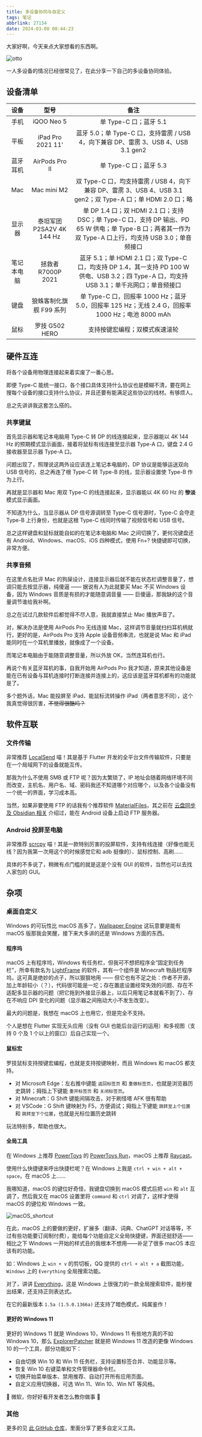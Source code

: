 ```yaml
---
title: 多设备协同与自定义
tags: 笔记
abbrlink: 27134
date: 2024-03-08 08:44:23
---
```


大家好啊，今天来点大家想看的东西啊。

![otto](img/多设备协同与自定义/otto.gif)

一人多设备的情况已经很常见了，在此分享一下自己的多设备协同体验。

## 设备清单

|    设备    |           型号            |                                                                           备注                                                                           |
| :--------: | :-----------------------: | :------------------------------------------------------------------------------------------------------------------------------------------------------: |
|    手机    |        iQOO Neo 5         |                                                                  单 Type-C 口；蓝牙 5.1                                                                  |
|    平板    |     iPad Pro 2021 11'     |                                    蓝牙 5.0；单 Type-C 口，支持雷雳 / USB 4，向下兼容 DP、雷雳 3、USB 4、USB 3.1 gen2                                    |
|  蓝牙耳机  |      AirPods Pro II       |                                                                  单 Type-C 口；蓝牙 5.3                                                                  |
|    Mac     |        Mac mini M2        |                       双 Type-C 口，均支持雷雳 / USB 4，向下兼容 DP、雷雳 3、USB 4、USB 3.1 gen2；双 Type-A 口；单 HDMI 2.0 口；略                       |
|   显示器   | 泰坦军团 P2SA2V 4K 144 Hz | 单 DP 1.4 口；双 HDMI 2.1 口；支持 DSC；单 Type-C 口，支持 DP 输出、PD 65 W 供电；单 Type-B 口；两者其一作为双 Type-A 口上行，均支持 USB 3.0；单音频接口 |
| 笔记本电脑 |    拯救者 R7000P 2021     |       蓝牙 5.1；单 HDMI 2.1 口；双 Type-C 口，均支持 DP 1.4，其一支持 PD 100 W 供电、USB 3.2；四 Type-A 口，均支持 USB 3.1；单千兆网口；单音频接口       |
|    键盘    |  狼蛛客制化旗舰 F99 系列  |                             单 Type-C 口，回报率 1000 Hz；蓝牙 5.0，回报率 125 Hz；无线 2.4 G，回报率 1000 Hz；电池 8000 mAh                             |
|    鼠标    |      罗技 G502 HERO       |                                                              支持按键宏编程；双模式疾速滚轮                                                              |

## 硬件互连

将各个设备用物理连接起来着实废了一番心思。

即便 Type-C 能统一接口，各个接口具体支持什么协议也是模糊不清，要在网上搜每个设备的接口支持什么协议，并且还要有能满足这些协议的线材。有够烦人。

总之先讲讲我这套怎么搭的。

### 共享键鼠

首先显示器和笔记本电脑用 Type-C 转 DP 的线连接起来，显示器能以 4K 144 Hz 的预期模式显示画面，接着将鼠标有线连接至显示器 Type-A 口，键盘 2.4 G 接收器至显示器 Type-A 口。

问题出现了，照理说这两外设应该连上笔记本电脑的，DP 协议是能够运送双向 USB 信号的，总之再连了根 Type-C 转 Type-B 的线，显示器设置使 Type-B 作为上行。

再就是显示器和 Mac 用双 Type-C 的线连接起来，显示器能以 4K 60 Hz 的 **惨淡** 模式显示画面。

不知道为什么，当显示器从 DP 信号源调转至 Type-C 信号源时，Type-C 会夺走 Type-B 上行身份，也就是这根 Type-C 线同时传输了视频信号和 USB 信号。

总之这样键盘和鼠标就能自如的在笔记本电脑和 Mac 之间切换了，更何况键盘还有 Android、Windows、macOS、iOS 四种模式，使用 Fn+? 快捷键即可切换，非常方便。

### 共享音频

在这里点名批评 Mac 的狗屎设计，连接显示器后就不能在状态栏调整音量了，想调只能去按显示器，纯傻逼 —— 据说有人为此就要买 Mac 不买 Windows 设备，因为 Windows 音质是有损的才能随意调音量 —— 巨傻逼，那我缺的这个音量调节谁给我补啊。

总之在试过几款软件后都觉得不尽人意，我就直接禁止 Mac 播放声音了。

对，解决办法是使用 AirPods Pro 无线连接 Mac，这样调节音量就扫扫耳机柄就行，更好的是，AirPods Pro 支持 Apple 设备音频串流，也就是说 Mac 和 iPad 能同时在一个耳机里播放，就像成了一个设备。

而笔记本电脑由于能随意调整音量，所以外放 OK，当然连耳机也行。

再说个有关蓝牙耳机的事，自我开始用 AirPods Pro 我才知道，原来其他设备是能在已有设备与耳机连接时打断连接并连接上的，这应该是蓝牙耳机都有的功能就是了。

多个题外话，Mac 能投屏至 iPad、能鼠标流转操作 iPad（两者意思不同），这个我真觉得很厉害，~~不觉得很酷吗？~~

## 软件互联

### 文件传输

非常推荐 [LocalSend](https://github.com/localsend/localsend) 喵！其是基于 Flutter 开发的全平台文件传输软件，只要是在一个局域网下的设备就能互传。

那我为什么不使用 SMB 或 FTP 呢？因为太繁琐了，IP 地址会随着网络环境不同而改变，主机名、用户名、域、密码我还不知道哪个对应哪个，以及各个设备没有一个统一的界面，学习成本高。

当然，如果非要使用 FTP 的话我有个推荐软件 [MaterialFiles](https://github.com/zhanghai/MaterialFiles)，其之前在 [云盘同步及 Obsidian 相关](https://note-of-me.top/posts/2308/) 介绍过，能在 Android 设备上启动 FTP 服务器。

### Android 投屏至电脑

非常推荐 [scrcpy](https://github.com/Genymobile/scrcpy) 喵！其是一款特别厉害的投屏软件，支持有线连接（好像也能无线？因为我第一次用这个的时候感觉它和 adb 挺像的）、鼠标控制、高刷……

具体的不多说了，稍微有点门槛的就是这是个没有 GUI 的软件，当然也可以去找人家包的 GUI。

## 杂项

### 桌面自定义

Windows 的可玩性比 macOS 高多了，[Wallpaper Engine](https://store.steampowered.com/app/431960/Wallpaper_Engine/) 这玩意要是能有 macOS 版那我会笑醒，接下来大多讲的还是 Windows 方面的东西。

#### 程序坞

macOS 上有程序坞，Windows 有任务栏，但我可不想把程序全“固定到任务栏”，所幸有款名为 [LightFrame](https://lightframe.vertillusion.xyz/) 的软件，其有一个组件是 Minecraft 物品栏程序坞，这可真是绝妙的点子，所以狠狠地用 —— 但它也有不足之处：作者不开源，加上年龄较小（？），代码很可能是一坨；存在置底设置经常失效的问题、存在不适配多显示器的问题（把它拖到外接显示器上，以后只用笔记本就看不到了）、存在不响应 DPI 变化的问题（显示器之间拖动大小不发生改变）。

最大的问题是，我想在 macOS 上也用它，但是完全不支持。

个人是想在 Flutter 实现无头应用（没有 GUI 也能后台运行的运用）和多视图（支持 0 个及 1 个以上的窗口）后自己实现一个。

#### 鼠标宏

罗技鼠标支持按键宏编程，也就是支持按键映射，而且 Windows 和 macOS 都支持。

- 对 Microsoft Edge：左右推中键能 `返回标签页` 和 `重做标签页`，也就是浏览器历史跳转；拇指上下键能 `重开标签页` 和 `关闭标签页`。
- 对 Minecraft：G Shift 键能间隔攻击，对于刷怪塔 AFK 很有帮助
- 对 VSCode：G Shift 键映射为 F5，方便调试；拇指上下键能 `跳转至上个位置` 和 `跳转至下个位置`，也就是光标位置历史跳转

玩法特别多，帮助也很大。

#### 全局工具

在 Windows 上推荐 [PowerToys](https://github.com/microsoft/PowerToys) 的 [PowerToys Run](https://learn.microsoft.com/zh-cn/windows/powertoys/run)，macOS 上推荐 [Raycast](https://www.raycast.com/)。

使用什么快捷键来呼出快捷栏呢？在 Windows 上我是 `ctrl + win + alt + space`，在 macOS 上……

我哪知道，macOS 的键位好奇怪，我键盘切换到 macOS 模式后把 `win` 和 `alt` 互调了，然后我又在 macOS 设置里将 `command` 和 `ctrl` 对调了，这样才使得 macOS 的键位和 Windows 一致。

![macOS_shortcut](img/多设备协同与自定义/macOS_shortcut.png)

在此，macOS 上的要做的更好，扩展多（翻译、词典、ChatGPT 对话等等，不过有些功能要订阅制付费），能给每个功能自定义全局快捷键，界面还挺舒适——相比之下 Windows 一开始的样式丑的我根本不想用——补足了很多 macOS 本应该有的功能。

如：Windows 上 `win + v` 的剪切板，QQ 提供的 `ctrl + alt + a` 截图功能，`Windows` 上的 `Everything` 全局搜索功能。

对了，讲讲 [Everything](https://www.voidtools.com/support/everything/)，这是 Windows 上很强力的一款全局搜索软件，能秒搜出结果，还支持正则表达式。

在它的最新版本 `1.5a (1.5.0.1366a)` 还支持了暗色模式，纯属鉴作！

#### 更好的 Windows 11

更好的 Windows 11 就是 Windows 10，Windows 11 有些地方真的不如 Windows 10，那么 [ExplorerPatcher](https://github.com/valinet/ExplorerPatcher) 就是把 Windows 11 改造的更像 Windows 10 的一个工具，部分功能如下：

- 自由切换 Win 10 和 Win 11 任务栏，支持设置标签合并、功能显示等。
- 恢复 Win 10 右键菜单和文件管理器命令栏。
- 切换开始菜单版本、禁用推荐、自动打开所有应用页面。
- 自定义应用切换器，可选 Win 11、Win 10、Win NT 等风格。

😤 微软，你好好看开发者怎么教你做事 😤

### 其他

更多的见 [此 GitHub 仓库](https://github.com/Cierra-Runis/desktop_modified)，里面分享了更多自定义工具。
